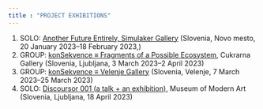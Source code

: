 ```yaml
---
title : "PROJECT EXHIBITIONS"
---
```


1. SOLO: <a href="https://kons-platforma.org/dogodki/nejc-trampuz-another-future-entirely/" target="_blank">Another Future Entirely, Simulaker Gallery</a> (Slovenia, Novo mesto, 20 January 2023–18 February 2023,)
2. GROUP: <a href="https://cukrarna.art/en/program/exhibitions/14/konsekvence-fragments-of-a-possible-ecosystem/" target="_blank">konSekvence ≡ Fragments of a Possible Ecosystem</a>, Cukrarna Gallery (Slovenia, Ljubljana, 3 March 2023–2 April 2023)
3. GROUP: <a href="http://www.galerijavelenje.si/p/napovednik/dog/763-konsekvence-≡-fragmenti-moznega-ekosistema/" target="_blank">konSekvence ≡ Velenje Gallery</a> (Slovenia, Velenje, 7 March 2023–25 March 2023)
4. SOLO: <a href="https://www.mg-lj.si/en/events/3743/discoursor-001/" target="_blank">Discoursor 001 (a talk + an exhibition)</a>, Museum of Modern Art (Slovenia, Ljubljana, 18 April 2023)

